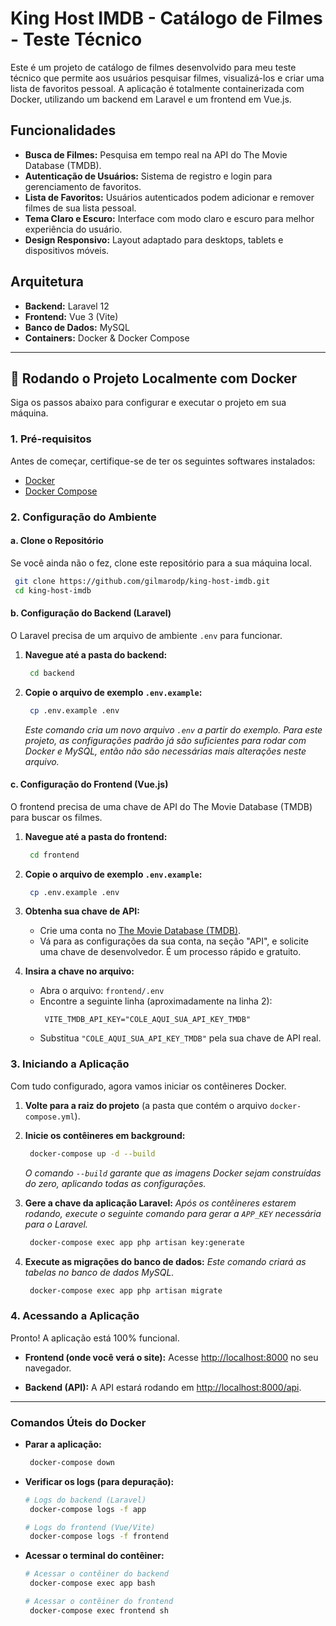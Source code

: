 # King Host IMDB - Catálogo de Filmes - Teste Técnico
Este é um projeto de catálogo de filmes desenvolvido para meu teste técnico que permite aos usuários pesquisar filmes,
visualizá-los e criar uma lista de favoritos pessoal. A aplicação é totalmente containerizada com Docker, utilizando
um backend em Laravel e um frontend em Vue.js.

## Funcionalidades

- **Busca de Filmes:** Pesquisa em tempo real na API do The Movie Database (TMDB).
- **Autenticação de Usuários:** Sistema de registro e login para gerenciamento de favoritos.
- **Lista de Favoritos:** Usuários autenticados podem adicionar e remover filmes de sua lista pessoal.
- **Tema Claro e Escuro:** Interface com modo claro e escuro para melhor experiência do usuário.
- **Design Responsivo:** Layout adaptado para desktops, tablets e dispositivos móveis.

## Arquitetura

- **Backend:** Laravel 12
- **Frontend:** Vue 3 (Vite)
- **Banco de Dados:** MySQL
- **Containers:** Docker & Docker Compose

---

## 🚀 Rodando o Projeto Localmente com Docker

Siga os passos abaixo para configurar e executar o projeto em sua máquina.

### 1. Pré-requisitos

Antes de começar, certifique-se de ter os seguintes softwares instalados:

- [Docker](https://www.docker.com/get-started)
- [Docker Compose](https://docs.docker.com/compose/install/)

### 2. Configuração do Ambiente

#### a. Clone o Repositório

Se você ainda não o fez, clone este repositório para a sua máquina local.

```bash
 git clone https://github.com/gilmarodp/king-host-imdb.git
 cd king-host-imdb
```

#### b. Configuração do Backend (Laravel)

O Laravel precisa de um arquivo de ambiente `.env` para funcionar.

1.  **Navegue até a pasta do backend:**
    ```bash
     cd backend
    ```

2.  **Copie o arquivo de exemplo `.env.example`:**
    ```bash
     cp .env.example .env
    ```
    *Este comando cria um novo arquivo `.env` a partir do exemplo. Para este projeto, as configurações padrão já são suficientes para rodar com Docker e MySQL, então não são necessárias mais alterações neste arquivo.*

#### c. Configuração do Frontend (Vue.js)

O frontend precisa de uma chave de API do The Movie Database (TMDB) para buscar os filmes.

1.  **Navegue até a pasta do frontend:**
    ```bash
     cd frontend
    ```

2.  **Copie o arquivo de exemplo `.env.example`:**
    ```bash
     cp .env.example .env
    ```

3.  **Obtenha sua chave de API:**
    - Crie uma conta no [The Movie Database (TMDB)](https://www.themoviedb.org/signup).
    - Vá para as configurações da sua conta, na seção "API", e solicite uma chave de desenvolvedor. É um processo rápido e gratuito.

4.  **Insira a chave no arquivo:**
    - Abra o arquivo: `frontend/.env`
    - Encontre a seguinte linha (aproximadamente na linha 2):
      ```dotenv
       VITE_TMDB_API_KEY="COLE_AQUI_SUA_API_KEY_TMDB"
      ```
    - Substitua `"COLE_AQUI_SUA_API_KEY_TMDB"` pela sua chave de API real.

### 3. Iniciando a Aplicação

Com tudo configurado, agora vamos iniciar os contêineres Docker.

1.  **Volte para a raiz do projeto** (a pasta que contém o arquivo `docker-compose.yml`).

2.  **Inicie os contêineres em background:**
    ```bash
     docker-compose up -d --build
    ```
    *O comando `--build` garante que as imagens Docker sejam construídas do zero, aplicando todas as configurações.*

3.  **Gere a chave da aplicação Laravel:**
    *Após os contêineres estarem rodando, execute o seguinte comando para gerar a `APP_KEY` necessária para o Laravel.*
    ```bash
     docker-compose exec app php artisan key:generate
    ```

4.  **Execute as migrações do banco de dados:**
    *Este comando criará as tabelas no banco de dados MySQL.*
    ```bash
     docker-compose exec app php artisan migrate
    ```

### 4. Acessando a Aplicação

Pronto! A aplicação está 100% funcional.

-   **Frontend (onde você verá o site):**
    Acesse [http://localhost:8000](http://localhost:8000) no seu navegador.

-   **Backend (API):**
    A API estará rodando em [http://localhost:8000/api](http://localhost:8000/api).

---

### Comandos Úteis do Docker

-   **Parar a aplicação:**
    ```bash
     docker-compose down
    ```

-   **Verificar os logs (para depuração):**
    ```bash
    # Logs do backend (Laravel)
     docker-compose logs -f app

    # Logs do frontend (Vue/Vite)
     docker-compose logs -f frontend
    ```

-   **Acessar o terminal do contêiner:**
    ```bash
    # Acessar o contêiner do backend
     docker-compose exec app bash

    # Acessar o contêiner do frontend
     docker-compose exec frontend sh
    ```

